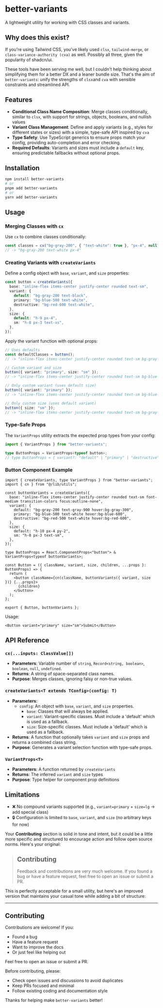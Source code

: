 # better-variants

A lightweight utility for working with CSS classes and variants.

## Why does this exist?

If you're using Tailwind CSS, you’ve likely used `clsx`, `tailwind-merge`, or `class-variance-authority (cva)` as well. Possibly all three, given the popularity of shadcn/ui.

These tools have been serving me well, but I couldn't help thinking about simplifying them for a better DX and a leaner bundle size. That's the aim of `better-variants`: unify the strengths of `clsx`and `cva` with sensible constraints and streamlined API. 

## Features

- **Conditional Class Name Composition**: Merge classes conditionally, similar to `clsx`, with support for strings, objects, booleans, and nullish values
- **Variant Class Management**: Define and apply variants (e.g., styles for different states or sizes) with a simple, type-safe API inspired by `cva`
- **Type Safety**: Use TypeScript generics to ensure props match your config, providing auto-completion and error checking.
- **Required Defaults**: Variants and sizes must include a `default` key, ensuring predictable fallbacks without optional props.

## Installation

```bash
npm install better-variants
# or
pnpm add better-variants
# or
yarn add better-variants
```

## Usage

### Merging Classes with `cx`

Use `cx` to combine classes conditionally:

```typescript
const classes = cx("bg-gray-200", { "text-white": true }, "px-4", null);
// -> "bg-gray-200 text-white px-4"
```

### Creating Variants with `createVariants`

Define a config object with `base`, `variant`, and `size` properties:

```typescript
const button = createVariants({
  base: "inline-flex items-center justify-center rounded text-sm",
  variant: {
    default: "bg-gray-200 text-black",
    primary: "bg-blue-500 text-white",
    destructive: "bg-red-600 text-white",
  },
  size: {
    default: "h-9 px-4",
    sm: "h-8 px-3 text-xs",
  },
});
```

Apply the variant function with optional props:

```typescript
// Uses defaults
const defaultClasses = button(); 
// -> "inline-flex items-center justify-center rounded text-sm bg-gray-200 text-black h-9 px-4"

// Custom variant and size
button({ variant: "primary", size: "sm" }); 
// -> "inline-flex items-center justify-center rounded text-sm bg-blue-500 text-white h-8 px-3 text-xs"

// Only custom variant (uses default size)
button({ variant: "primary" }); 
// -> "inline-flex items-center justify-center rounded text-sm bg-blue-500 text-white h-9 px-4"

// Only custom size (uses default variant)
button({ size: "sm" }); 
// -> "inline-flex items-center justify-center rounded text-sm bg-gray-200 text-black h-8 px-3 text-xs"
```

### Type-Safe Props

The `VariantProps` utility extracts the expected prop types from your config:

```typescript
import { VariantProps } from "better-variants";

type ButtonProps = VariantProps<typeof button>;
// type ButtonProps = { variant?: "default" | "primary" | "destructive"; size?: "default" | "sm" }

```

### Button Component Example

```tsx
import { createVariants, type VariantProps } from "better-variants";
import { cn } from "@/lib/utils";

const buttonVariants = createVariants({
  base: "inline-flex items-center justify-center rounded text-sm font-medium transition-colors focus:outline-none",
  variant: {
    default: "bg-gray-200 text-gray-900 hover:bg-gray-300",
    primary: "bg-blue-500 text-white hover:bg-blue-600",
    destructive: "bg-red-500 text-white hover:bg-red-600",
  },
  size: {
    default: "h-10 px-4 py-2",
    sm: "h-8 px-3 text-sm",
  },
});

type ButtonProps = React.ComponentProps<"button"> & VariantProps<typeof buttonVariants>;

const Button = ({ className, variant, size, children, ...props }: ButtonProps) => {
  return (
    <button className={cn(className, buttonVariants({ variant, size })} {...props}>
      {children}
    </button>
  );
};

export { Button, buttonVariants };
```

Usage:
```tsx
<Button variant="primary" size="sm">Submit</Button>
```

## API Reference

### `cx(...inputs: ClassValue[])`

- **Parameters**: Variable number of `string`, `Record<string, boolean>`, `boolean`, `null`, `undefined`.
- **Returns**: A string of space-separated class names.
- **Purpose**: Merges classes, ignoring falsy or non-true values.

### `createVariants<T extends TConfig>(config: T)`

- **Parameters**: 
  - `config`: An object with `base`, `variant`, and `size` properties.
    - `base`:  Classes that will always be applied.
    - `variant`: Variant-specific classes. Must include a 'default' which is used as a fallback.
    - `size`: Size-specific classes. Must include a 'default' which is used as a fallback.
- **Returns**: A function that optionally takes `variant` and `size` props and returns a combined class string.
- **Purpose**: Generates a variant selection function with type-safe props.

### `VariantProps<T>`

- **Parameters**: A function returned by `createVariants`
- **Returns**: The inferred `variant` and `size` types
- **Purpose**: Type helper for component prop definitions

## Limitations

- ❌ No compound variants supported (e.g., `variant=primary` + `size=lg` → add special class)
- 🔒 Configuration is limited to `base`, `variant`, and `size` (no arbitrary keys for now)

Your **Contributing** section is solid in tone and intent, but it could be a little more specific and structured to encourage action and follow open source norms. Here's your original:

> ## Contributing
>
> Feedback and contributions are very much welcome. If you found a bug or have a feature request, feel free to open an issue or submit a PR.

This is perfectly acceptable for a small utility, but here's an improved version that maintains your casual tone while adding a bit of structure:

---

## Contributing

Contributions are welcome! If you:

* Found a bug
* Have a feature request
* Want to improve the docs
* Or just feel like helping out

Feel free to open an issue or submit a PR.

Before contributing, please:

* Check open issues and discussions to avoid duplicates
* Keep PRs focused and minimal
* Follow existing coding and documentation style

Thanks for helping make `better-variants` better!